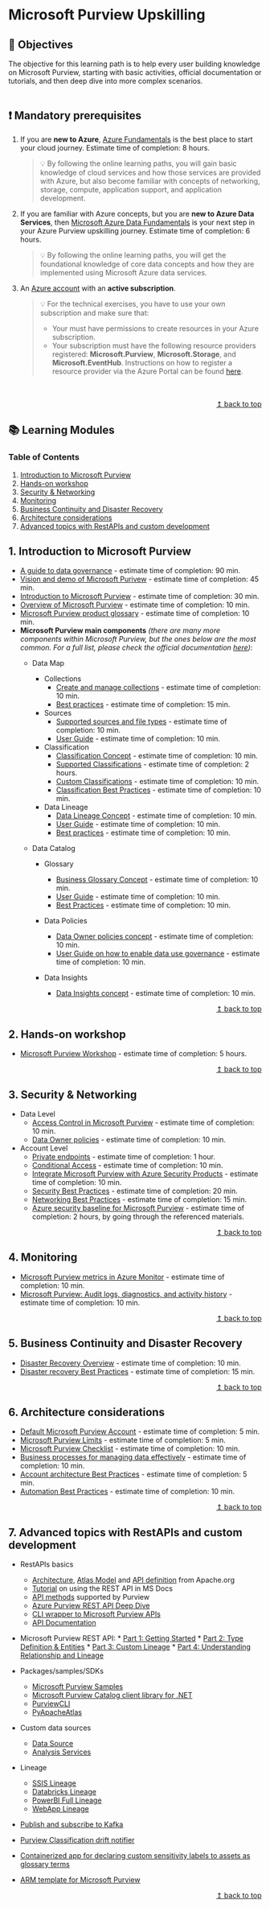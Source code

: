 # Microsoft Purview Upskilling


## :dart: Objectives
The objective for this learning path is to help every user building knowledge on Microsoft Purview, starting with basic activities, official documentation or tutorials, and then deep dive into more complex scenarios. 
<br>
<br>
## :exclamation: Mandatory prerequisites

1. If you are <b>new to Azure</b>, [Azure Fundamentals](https://docs.microsoft.com/en-us/learn/certifications/azure-fundamentals/) is the best place to start your cloud journey. Estimate time of completion: 8 hours.

    >:bulb: By following the online learning paths, you will gain basic knowledge of cloud services and how those services are provided with Azure, but also become familiar with concepts of networking, storage, compute, application support, and application development.
3. If you are familiar with Azure concepts, but you are <b>new to Azure Data Services</b>, then [Microsoft Azure Data Fundamentals](https://docs.microsoft.com/en-us/learn/certifications/exams/dp-900) is your next step in your Azure Purview upskilling journey.  Estimate time of completion: 6 hours.

    >:bulb: By following the online learning paths, you will get the foundational knowledge of core data concepts and how they are implemented using Microsoft Azure data services.
5. An [Azure account](https://azure.microsoft.com/en-us/free/) with an <b>active subscription</b>.

    >:bulb: For the technical exercises, you have to use your own subscription and make sure that:
    > * Your must have permissions to create resources in your Azure subscription.
    > * Your subscription must have the following resource providers registered: **Microsoft.Purview**, **Microsoft.Storage**, and **Microsoft.EventHub**. Instructions on how to register a resource provider via the Azure Portal can be found [here](https://docs.microsoft.com/en-us/azure/azure-resource-manager/management/resource-providers-and-types#azure-portal).
<br>
<br>

 <div align="right"><a href="#azure-purview-upskilling">↥ back to top</a></div>
 
## :books: Learning Modules


### Table of Contents

1. [Introduction to Microsoft Purview](#1-introduction-to-microsoft-purview)
2. [Hands-on workshop](#2-hands-on-workshop)
3. [Security & Networking](#3-security--networking)
4. [Monitoring](#4-monitoring)
5. [Business Continuity and Disaster Recovery](#5-business-continuity-and-disaster-recovery)
6. [Architecture considerations](#6-architecture-considerations)
7. [Advanced topics with RestAPIs and custom development](#7-advanced-topics-with-restapis-and-custom-development)


## 1. <b>Introduction to Microsoft Purview</b>
* [A guide to data governance](https://query.prod.cms.rt.microsoft.com/cms/api/am/binary/RE4GEtu) - estimate time of completion: 90 min.
* [Vision and demo of Microsoft Purivew](https://www.youtube.com/watch?v=aKiBFmiJEBQ) - estimate time of completion: 45 min.
* [Introduction to Microsoft Purview](https://docs.microsoft.com/en-us/learn/modules/intro-to-azure-purview/) - estimate time of completion: 30 min.
* [Overview of Microsoft Purview](https://docs.microsoft.com/en-us/azure/purview/overview) - estimate time of completion: 10 min.
* [Microsoft Purview product glossary](https://docs.microsoft.com/en-us/azure/purview/reference-azure-purview-glossary) - estimate time of completion: 10 min.
* <b>Microsoft Purview main components</b> <i>(there are many more components within Microsoft Purview, but the ones below are the most common. For a full list, please check the official documentation [here](https://docs.microsoft.com/en-us/azure/purview/))</i>:
     * Data Map
          * Collections
            * [Create and manage collections](https://docs.microsoft.com/en-us/azure/purview/how-to-create-and-manage-collections) - estimate time of completion: 10 min.
            * [Best practices](https://docs.microsoft.com/en-us/azure/purview/concept-best-practices-collections) - estimate time of completion: 15 min.
          * Sources
            * [Supported sources and file types](https://docs.microsoft.com/en-us/azure/purview/azure-purview-connector-overview) - estimate time of completion: 10 min.
            * [User Guide](https://docs.microsoft.com/en-us/azure/purview/manage-data-sources) - estimate time of completion: 10 min.
         * Classification
           * [Classification Concept](https://docs.microsoft.com/en-us/azure/purview/concept-classification) - estimate time of completion: 10 min.
           * [Supported Classifications](https://docs.microsoft.com/en-us/azure/purview/supported-classifications)  - estimate time of completion: 2 hours.
           * [Custom Classifications](https://docs.microsoft.com/en-us/azure/purview/create-a-custom-classification-and-classification-rule) - estimate time of completion: 10 min.
           * [Classification Best Practices](https://docs.microsoft.com/en-us/azure/purview/concept-best-practices-classification) - estimate time of completion: 10 min.
         * Data Lineage
           * [Data Lineage Concept](https://docs.microsoft.com/en-us/azure/purview/concept-data-lineage) - estimate time of completion: 10 min.
           * [User Guide](https://docs.microsoft.com/en-us/azure/purview/catalog-lineage-user-guide) - estimate time of completion: 10 min.
           * [Best practices](https://docs.microsoft.com/en-us/azure/purview/concept-best-practices-lineage-azure-data-factory) - estimate time of completion: 10 min.
            
     * Data Catalog
          * Glossary 
             * [Business Glossary Concept](https://docs.microsoft.com/en-us/azure/purview/concept-business-glossary) - estimate time of completion: 10 min.
             * [User Guide](https://docs.microsoft.com/en-us/azure/purview/how-to-create-import-export-glossary) - estimate time of completion: 10 min.
             * [Best Practices](https://docs.microsoft.com/en-us/azure/purview/concept-best-practices-glossary) - estimate time of completion: 10 min. 
           
          * Data Policies
            * [Data Owner policies concept](https://docs.microsoft.com/en-us/azure/purview/concept-data-owner-policies) - estimate time of completion: 10 min. 
            * [User Guide on how to enable data use governance](https://docs.microsoft.com/en-us/azure/purview/how-to-enable-data-use-governance) - estimate time of completion: 10 min. 
        * Data Insights
            * [Data Insights concept](https://docs.microsoft.com/en-us/azure/purview/concept-insights) - estimate time of completion: 10 min. 


 <div align="right"><a href="#azure-purview-upskilling">↥ back to top</a></div>

## 2. <b>Hands-on workshop</b>
* [Microsoft Purview Workshop](https://github.com/tayganr/purviewlab) - estimate time of completion: 5 hours.


 <div align="right"><a href="#azure-purview-upskilling">↥ back to top</a></div>

## 3. <b>Security & Networking</b>
* Data Level
    * [Access Control in Microsoft Purview](https://docs.microsoft.com/en-us/azure/purview/catalog-permissions) - estimate time of completion: 10 min.
    * [Data Owner policies](https://docs.microsoft.com/en-us/azure/purview/concept-data-owner-policies) - estimate time of completion: 10 min.
* Account Level
    * [Private endpoints](https://docs.microsoft.com/en-us/azure/purview/catalog-private-link) - estimate time of completion: 1 hour.
    * [Conditional Access](https://docs.microsoft.com/en-us/azure/purview/catalog-conditional-access) - estimate time of completion: 10 min.
    * [Integrate Microsoft Purview with Azure Security Products](https://docs.microsoft.com/en-us/azure/purview/how-to-integrate-with-azure-security-products) - estimate time of completion: 10 min.
    * [Security Best Practices](https://docs.microsoft.com/en-us/azure/purview/concept-best-practices-security) - estimate time of completion: 20 min.
    * [Networking Best Practices](https://docs.microsoft.com/en-us/azure/purview/concept-best-practices-network) - estimate time of completion: 15 min.
    * [Azure security baseline for Microsoft Purview](https://docs.microsoft.com/en-us/security/benchmark/azure/baselines/purview-security-baseline) - estimate time of completion: 2 hours, by going through the referenced materials.


 <div align="right"><a href="#azure-purview-upskilling">↥ back to top</a></div>

## 4. <b>Monitoring</b>
* [Microsoft Purview metrics in Azure Monitor](https://docs.microsoft.com/en-us/azure/purview/how-to-monitor-with-azure-monitor) - estimate time of completion: 10 min.
* [Microsoft Purview: Audit logs, diagnostics, and activity history](https://docs.microsoft.com/en-us/azure/purview/tutorial-purview-audit-logs-diagnostics) - estimate time of completion: 10 min.

 <div align="right"><a href="#azure-purview-upskilling">↥ back to top</a></div>

## 5. <b>Business Continuity and Disaster Recovery</b>
* [Disaster Recovery Overview](https://docs.microsoft.com/en-us/azure/purview/disaster-recovery) -  estimate time of completion: 10 min.
* [Disaster recovery Best Practices](https://docs.microsoft.com/en-us/azure/purview/concept-best-practices-migration) -  estimate time of completion: 15 min.
    

 <div align="right"><a href="#azure-purview-upskilling">↥ back to top</a></div>

## 6. <b>Architecture considerations</b>
* [Default Microsoft Purview Account](https://docs.microsoft.com/en-us/azure/purview/concept-default-purview-account) -  estimate time of completion: 5 min.
* [Microsoft Purview Limits](https://docs.microsoft.com/en-us/azure/purview/how-to-manage-quotas) -  estimate time of completion: 5 min.
* [Microsoft Purview Checklist](https://docs.microsoft.com/en-us/azure/purview/tutorial-azure-purview-checklist) -  estimate time of completion: 10 min.
* [Business processes for managing data effectively](https://docs.microsoft.com/en-us/azure/purview/concept-best-practices-asset-lifecycle) -  estimate time of completion: 10 min.
* [Account architecture Best Practices](https://docs.microsoft.com/en-us/azure/purview/concept-best-practices-accounts) -  estimate time of completion: 5 min.
* [Automation Best Practices](https://docs.microsoft.com/en-us/azure/purview/concept-best-practices-automation) -  estimate time of completion: 10 min.
    

 <div align="right"><a href="#azure-purview-upskilling">↥ back to top</a></div>

## 7. <b>Advanced topics with RestAPIs and custom development</b>
* RestAPIs basics
    * [Architecture](https://atlas.apache.org/2.0.0/Architecture.html), [Atlas Model](https://cwiki.apache.org/confluence/display/ATLAS/Atlas+Model) and [API definition](https://atlas.apache.org/api/v2/index.html) from Apache.org
    * [Tutorial](https://docs.microsoft.com/en-us/azure/purview/tutorial-using-rest-apis) on using the REST API in MS Docs
    * [API methods](https://docs.microsoft.com/en-us/azure/purview/tutorial-using-rest-apis#view-the-rest-apis-documentation) supported by Purview
    * [Azure Purview REST API Deep Dive](https://www.youtube.com/watch?v=4qzjnMf1GN4&feature=youtu.be)
    * [CLI wrapper to Microsoft Purview APIs](https://www.youtube.com/watch?v=ycr1G5iMM6U)
    * [API Documentation](https://github.com/Azure/Purview-Samples/raw/master/rest-api/PurviewCatalogAPISwagger.zip) 
* Microsoft Purview REST API: 
        * [Part 1: Getting Started](https://www.linkedin.com/pulse/azure-purview-rest-api-part-1-getting-started-raihan-alam/)
        * [Part 2: Type Definition & Entities](https://www.linkedin.com/pulse/azure-purview-rest-api-part-2-type-definition-entities-raihan-alam/)
        * [Part 3: Custom Lineage](https://www.linkedin.com/pulse/azure-purview-rest-api-part-3-custom-lineage-raihan-alam/)
        * [Part 4: Understanding Relationship and Lineage](https://www.linkedin.com/pulse/azure-purview-rest-api-part-4-understanding-lineage-raihan-alam/)

* Packages/samples/SDKs
    * [Microsoft Purview Samples](https://github.com/Azure/Purview-Samples) 
    * [Microsoft Purview Catalog client library for .NET](https://github.com/Azure/azure-sdk-for-net/tree/main/sdk/purview/Azure.Analytics.Purview.Catalog) 
    * [PurviewCLI](https://github.com/tayganr/purviewcli)    
    * [PyApacheAtlas](https://github.com/wjohnson/pyapacheatlas)  
* Custom data sources
    * [Data Source](https://github.com/microsoft/Purview-Custom-Connector-Solution-Accelerator/blob/master/examples/tag_db/tag_db.md)
    * [Analysis Services](https://github.com/wjohnson/pyapacheatlas/blob/master/samples/notebooks/Purview_Analysis_Services_Custom.ipynb)
* Lineage
    * [SSIS Lineage](https://github.com/microsoft/Purview-Custom-Connector-Solution-Accelerator/blob/master/examples/ssis/ssis.md)    
    * [Databricks Lineage](https://github.com/intellishore/data-lineage-databricks-to-purview)    
    * [PowerBI Full Lineage](https://github.com/franmer2/AzurePurviewFullPBILineage_US)    
    * [WebApp Lineage](https://github.com/pietheinstrengholt/purview-nodejs-lineage-registration)    
* [Publish and subscribe to Kafka](https://github.com/devlace/purview-pubsub)    
* [Purview Classification drift notifier](https://github.com/mdrakiburrahman/purview-classification-drift-notifier)    
* [Containerized app for declaring custom sensitivity labels to assets as glossary terms](https://github.com/mdrakiburrahman/purview-asset-ingestor)    
* [ARM template for Microsoft Purview](https://github.com/kkaarel/azurepurview)    


 <div align="right"><a href="#azure-purview-upskilling">↥ back to top</a></div>






